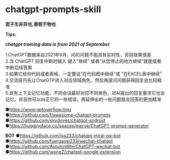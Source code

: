 # chatgpt-prompts-skill
**君子生非异也,善假于物也** 

**Tips:**

***chatgpt training data is from 2021 of September***    

1.ChatGPT数据来自2021年9月，问的问题不能具有实时性，否则效果很差  
2.当 ChatGPT 回复中断时输入 键入“继续” 或者“从您停止的地方继续”就能或者中断后续答案  
3.如果它给你代码或者表格，一定要说“在代码框中继续”或 "在EXCEL表中继续"  
4.交流技巧先让ChatGTP进入对应领域角色，然后再提问问题获得回复会比较精准  
5.具有上下文记忆功能，不同会话最好对应不同角色，对AI提出的回复要求它也会记忆。并且你可以纠正它的一些错误，再延伸出的一些问题就会回答的更加精准  
 



●https://www.gptoverflow.link/    
●https://github.com/f/awesome-chatgpt-prompts    
●https://github.com/skydoves/chatgpt-android    
●https://huggingface.co/spaces/merve/ChatGPT-prompt-generator  

**BOT**
●https://github.com/lss233/chatgpt-mirai-qq-bot  
●https://github.com/fuergaosi233/wechat-chatgpt  
●https://github.com/AutumnWhj/ChatGPT-wechat-bot  
●https://github.com/wong2/chatgpt-google-extension  

